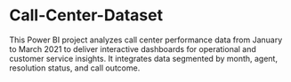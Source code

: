 # Call-Center-Dataset
This Power BI project analyzes call center performance data from January to March 2021 to deliver interactive dashboards for operational and customer service insights. It integrates data segmented by month, agent, resolution status, and call outcome. 
